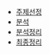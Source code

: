 - [주제선정](https://juwon2021.tistory.com/281)
- [분석](https://juwon2021.tistory.com/297)
- [분석정리](https://juwon2021.tistory.com/305)
- [최종정리](https://juwon2021.tistory.com/338)